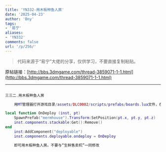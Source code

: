 ```yaml
---
title: 'YN332-用木板种鱼人房'
date: '2025-04-23'
author: 'Bny'
tags:
- '易宁'
aliases:
- 'YN332'
comments: false
url: '/p/256/'
---
```


> 代码来源于“易宁”大佬的分享，仅供学习，不要直接复制粘贴。

原帖链接：[http://bbs.3dmgame.com/thread-3859071-1-1.html](http://bbs.3dmgame.com/thread-3859071-1-1.html)

---

```lua  

三三二.用木板种鱼人房

	用MT管理器打开游戏目录/assets/DLC0002/scripts/prefabs/boards.lua文件，在inst:AddComponent("inspectable")的下一行插入以下内容：

local function OnDeploy (inst, pt)
	SpawnPrefab("mermhouse").Transform:SetPosition(pt.x, pt.y, pt.z)
	inst.components.stackable:Get():Remove()
end
	inst:AddComponent("deployable")
	inst.components.deployable.ondeploy = OnDeploy

	即可用木板种鱼人房。不要与“生鲜售卖机”一同修改

```  

